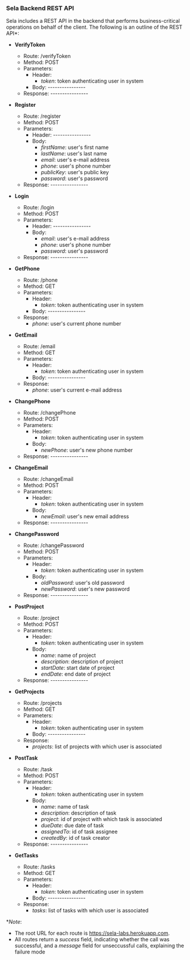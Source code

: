 ### Sela Backend REST API
Sela includes a REST API in the backend that performs business-critical operations on behalf of the client. The following is an outline of the REST API\*:

- **VerifyToken**
  - Route: /verifyToken
  - Method: POST
  - Parameters:
    - Header:
      - *token*: token authenticating user in system
    - Body: ----------------
  - Response: ----------------

- **Register**
  - Route: /register
  - Method: POST
  - Parameters:
    - Header: ----------------
    - Body:
      - *firstName*: user's first name
      - *lastName*: user's last name
      - *email*: user's e-mail address
      - *phone*: user's phone number
      - *publicKey*: user's public key
      - *password*: user's password
  - Response: ----------------

- **Login**
  - Route: /login
  - Method: POST
  - Parameters:
    - Header: ----------------
    - Body:
      - *email*: user's e-mail address
      - *phone*: user's phone number
      - *password*: user's password
  - Response: ----------------

- **GetPhone**
  - Route: /phone
  - Method: GET
  - Parameters:
    - Header:
      - *token*: token authenticating user in system
    - Body: ----------------
  - Response:
    - *phone*: user's current phone number

- **GetEmail**
  - Route: /email
  - Method: GET
  - Parameters:
    - Header:
      - *token*: token authenticating user in system
    - Body: ----------------
  - Response:
    - *phone*: user's current e-mail address

- **ChangePhone**
  - Route: /changePhone
  - Method: POST
  - Parameters:
    - Header:
      - *token*: token authenticating user in system
    - Body:
      - *newPhone*: user's new phone number
  - Response: ----------------

- **ChangeEmail**
  - Route: /changeEmail
  - Method: POST
  - Parameters:
    - Header:
      - *token*: token authenticating user in system
    - Body:
      - *newEmail*: user's new email address
  - Response: ----------------

- **ChangePassword**
  - Route: /changePassword
  - Method: POST
  - Parameters:
    - Header:
      - *token*: token authenticating user in system
    - Body:
      - *oldPassword*: user's old password
      - *newPassword*: user's new password
  - Response: ----------------

- **PostProject**
  - Route: /project
  - Method: POST
  - Parameters:
    - Header:
      - *token*: token authenticating user in system
    - Body:
      - *name*: name of project
      - *description*: description of project
      - *startDate*: start date of project
      - *endDate*: end date of project
  - Response: ----------------

- **GetProjects**
  - Route: /projects
  - Method: GET
  - Parameters:
    - Header:
      - *token*: token authenticating user in system
    - Body: ----------------
  - Response:
    - *projects*: list of projects with which user is associated

- **PostTask**
  - Route: /task
  - Method: POST
  - Parameters:
    - Header:
      - *token*: token authenticating user in system
    - Body: 
      - *name*: name of task
      - *description*: description of task
      - *project*: id of project with which task is associated
      - *dueDate*: due date of task 
      - *assignedTo*: id of task assignee
      - *createdBy*: id of task creator
  - Response: ----------------

- **GetTasks**
  - Route: /tasks
  - Method: GET
  - Parameters:
    - Header:
      - *token*: token authenticating user in system
    - Body: ----------------
  - Response:
    - *tasks*: list of tasks with which user is associated

\**Note*:
- The root URL for each route is https://sela-labs.herokuapp.com.
- All routes return a *success* field, indicating whether the call was successful, and a *message* field for unseccussful calls, explaining the failure mode
